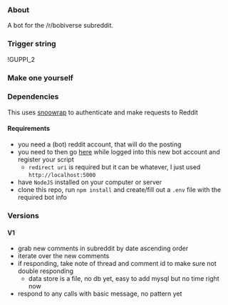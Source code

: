### About

A bot for the /r/bobiverse subreddit.

### Trigger string
!GUPPI_2

### Make one yourself

### Dependencies

This uses [snoowrap](https://github.com/not-an-aardvark/snoowrap) to authenticate and make requests to Reddit

#### Requirements
* you need a (bot) reddit account, that will do the posting
* you need to then go [here](https://ssl.reddit.com/prefs/apps/) while logged into this new bot account and register your script
  * `redirect uri` is required but it can be whatever, I just used `http://localhost:5000`
* have `NodeJS` installed on your computer or server
* clone this repo, run `npm install` and create/fill out a `.env` file with the required bot info

### Versions

#### V1
- grab new comments in subreddit by date ascending order
- iterate over the new comments
- if responding, take note of thread and comment id to make sure not double responding
  - data store is a file, no db yet, easy to add mysql but no time right now
- respond to any calls with basic message, no pattern yet
